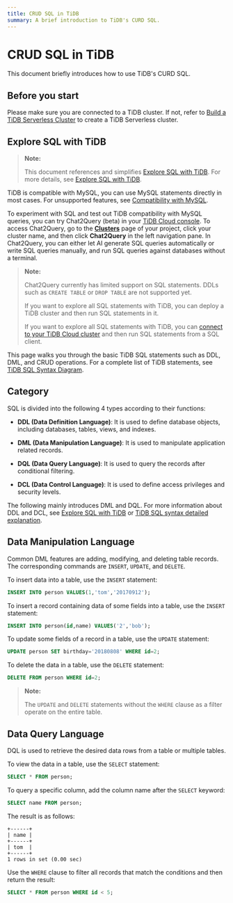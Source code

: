 ```yaml
---
title: CRUD SQL in TiDB
summary: A brief introduction to TiDB's CURD SQL.
---
```


# CRUD SQL in TiDB

This document briefly introduces how to use TiDB's CURD SQL.

## Before you start

Please make sure you are connected to a TiDB cluster. If not, refer to [Build a TiDB Serverless Cluster](/develop/dev-guide-build-cluster-in-cloud.md#step-1-create-a-tidb-serverless-cluster) to create a TiDB Serverless cluster.

## Explore SQL with TiDB

> **Note:**
>
> This document references and simplifies [Explore SQL with TiDB](/basic-sql-operations.md). For more details, see [Explore SQL with TiDB](/basic-sql-operations.md).

TiDB is compatible with MySQL, you can use MySQL statements directly in most cases. For unsupported features, see [Compatibility with MySQL](/mysql-compatibility.md#unsupported-features).

To experiment with SQL and test out TiDB compatibility with MySQL queries, you can try Chat2Query (beta) in your [TiDB Cloud console](https://tidbcloud.com/). To access Chat2Query, go to the [**Clusters**](https://tidbcloud.com/console/clusters) page of your project, click your cluster name, and then click **Chat2Query** in the left navigation pane. In Chat2Query, you can either let AI generate SQL queries automatically or write SQL queries manually, and run SQL queries against databases without a terminal.

> **Note:**
>
> Chat2Query currently has limited support on SQL statements. DDLs such as `CREATE TABLE` or `DROP TABLE` are not supported yet.
>
> <CustomContent platform="tidb">
>
> If you want to explore all SQL statements with TiDB, you can deploy a TiDB cluster and then run SQL statements in it.
>
> </CustomContent>
>
> <CustomContent platform="tidb-cloud">
>
> If you want to explore all SQL statements with TiDB, you can [connect to your TiDB Cloud cluster](/tidb-cloud/connect-to-tidb-cluster.md) and then run SQL statements from a SQL client.
>
> </CustomContent>

This page walks you through the basic TiDB SQL statements such as DDL, DML, and CRUD operations. For a complete list of TiDB statements, see [TiDB SQL Syntax Diagram](https://pingcap.github.io/sqlgram/).

## Category

SQL is divided into the following 4 types according to their functions:

- **DDL (Data Definition Language)**: It is used to define database objects, including databases, tables, views, and indexes.

- **DML (Data Manipulation Language)**: It is used to manipulate application related records.

- **DQL (Data Query Language)**: It is used to query the records after conditional filtering.

- **DCL (Data Control Language)**: It is used to define access privileges and security levels.

The following mainly introduces DML and DQL. For more information about DDL and DCL, see [Explore SQL with TiDB](/basic-sql-operations.md) or [TiDB SQL syntax detailed explanation](https://pingcap.github.io/sqlgram/).

## Data Manipulation Language

Common DML features are adding, modifying, and deleting table records. The corresponding commands are `INSERT`, `UPDATE`, and `DELETE`.

To insert data into a table, use the `INSERT` statement:

```sql
INSERT INTO person VALUES(1,'tom','20170912');
```

To insert a record containing data of some fields into a table, use the `INSERT` statement:

```sql
INSERT INTO person(id,name) VALUES('2','bob');
```

To update some fields of a record in a table, use the `UPDATE` statement:

```sql
UPDATE person SET birthday='20180808' WHERE id=2;
```

To delete the data in a table, use the `DELETE` statement:

```sql
DELETE FROM person WHERE id=2;
```

> **Note:**
>
> The `UPDATE` and `DELETE` statements without the `WHERE` clause as a filter operate on the entire table.

## Data Query Language

DQL is used to retrieve the desired data rows from a table or multiple tables.

To view the data in a table, use the `SELECT` statement:

```sql
SELECT * FROM person;
```

To query a specific column, add the column name after the `SELECT` keyword:

```sql
SELECT name FROM person;
```

The result is as follows:

```
+------+
| name |
+------+
| tom  |
+------+
1 rows in set (0.00 sec)
```

Use the `WHERE` clause to filter all records that match the conditions and then return the result:

```sql
SELECT * FROM person WHERE id < 5;
```
